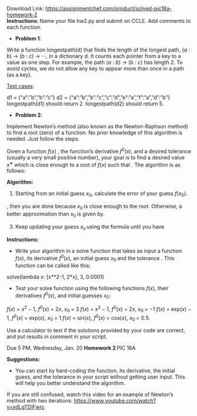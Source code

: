 Download Link: https://assignmentchef.com/product/solved-pic16a-homework-2
<br>
<strong>Instructions: </strong>Name your file hw2.py and submit on CCLE. Add comments to each function.

<ul>

 <li><strong>Problem 1</strong>:</li>

</ul>

Write a function longestpath(d) that finds the length of the longest path, (<em>a </em>: <em>b</em>) → (<em>b </em>: <em>c</em>) → ···, in a dictionary d. It counts each pointer from a key to a value as one step. For example, the path (<em>a </em>: <em>b</em>) → (<em>b </em>: <em>c</em>) has length 2. To avoid cycles, we do not allow any key to appear more than once in a path (as a key).

<u>Test cases</u>:

d1 = {“a”:”b”,”b”:”c”} d2 = {“a”:”b”,”b”:”c”,”c”:”d”,”e”:”a”,”f”:”a”,”d”:”b”} longestpath(d1) should return 2. longestpath(d2) should return 5.

<ul>

 <li><strong>Problem 2</strong>:</li>

</ul>

Implement Newton’s method (also known as the Newton-Raphson method) to find a root (zero) of a function. No prior knowledge of this algorithm is needed. Just follow the steps.

Given a function <em>f</em>(<em>x</em>) , the function’s derivative <em>f</em><sup>0</sup>(<em>x</em>), and a desired tolerance <em> </em>(usually a very small positive number), your goal is to find a desired value <em>x</em><sup>∗ </sup>which is close enough to a root of <em>f</em>(<em>x</em>) such that . The algorithm is as follows:

<strong>Algorithm:</strong>

<ol>

 <li>Starting from an initial guess <em>x</em><sub>0</sub>, calculate the error of your guess <em>f</em>(<em>x</em><sub>0</sub>).</li>

</ol>

, then you are done because <em>x</em><sub>0 </sub>is close enough to the root. Otherwise, a better approximation than <em>x</em><sub>0 </sub>is given by<em>.</em>

<ol start="3">

 <li>Keep updating your guess <em>x<sub>n </sub></em>using the formula until you have</li>

</ol>

<strong>Instructions:</strong>

<ul>

 <li>Write your algorithm in a solve function that takes as input a function <em>f</em>(<em>x</em>), its derivative <em>f</em><sup>0</sup>(<em>x</em>), an initial guess <em>x</em><sub>0 </sub>and the tolerance . This function can be called like this:</li>

</ul>

solve(lambda x: [x**2-1, 2*x], 3, 0.0001)

<ul>

 <li>Test your solve function using the following functions <em>f</em>(<em>x</em>), their derivatives <em>f</em><sup>0</sup>(<em>x</em>), and initial guesses <em>x</em><sub>0</sub>:</li>

</ul>

<em>f</em>(<em>x</em>) = <em>x</em><sup>2 </sup>− 1, <em>f</em><sup>0</sup>(<em>x</em>) = 2<em>x</em>, <em>x</em><sub>0 </sub>= 3 <em>f</em>(<em>x</em>) = <em>x</em><sup>2 </sup>− 1, <em>f</em><sup>0</sup>(<em>x</em>) = 2<em>x</em>, <em>x</em><sub>0 </sub>= −1 <em>f</em>(<em>x</em>) = exp(<em>x</em>) − 1, <em>f</em><sup>0</sup>(<em>x</em>) = exp(<em>x</em>), <em>x</em><sub>0 </sub>= 1 <em>f</em>(<em>x</em>) = sin(<em>x</em>), <em>f</em><sup>0</sup>(<em>x</em>) = cos(<em>x</em>), <em>x</em><sub>0 </sub>= 0<em>.</em>5.

Use a calculator to test if the solutions provided by your code are correct, and put results in comment in your script.

Due 5 PM, Wednesday, Jan. 20               <strong>Homework 2                                                    </strong>PIC 16A

<strong>Suggestions:</strong>

<ul>

 <li>You can start by hard-coding the function, its derivative, the initial guess, and the tolerance in your script without getting user input. This will help you better understand the algorithm.</li>

</ul>

If you are still confused, watch this video for an example of Newton’s method with two iterations: <a href="https://www.youtube.com/watch?v=xdLgTDlFwrc">https://www.youtube.com/watch?v=xdLgTDlFwrc</a>
